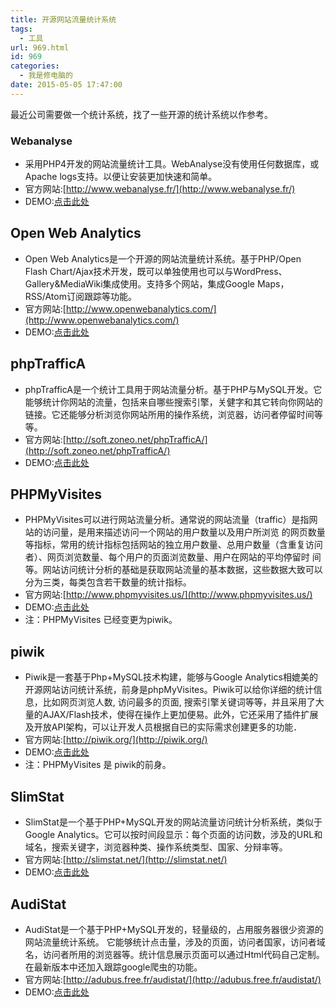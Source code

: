 ```yaml
---
title: 开源网站流量统计系统
tags:
  - 工具
url: 969.html
id: 969
categories:
  - 我是修电脑的
date: 2015-05-05 17:47:00
---
```


最近公司需要做一个统计系统，找了一些开源的统计系统以作参考。

### Webanalyse

*   采用PHP4开发的网站流量统计工具。WebAnalyse没有使用任何数据库，或Apache logs支持。以便让安装更加快速和简单。
*   官方网站:[http://www.webanalyse.fr/](http://www.webanalyse.fr/)
*   DEMO:[点击此处](http://www.webanalyse.fr/)

Open Web Analytics
------------------

*   Open Web Analytics是一个开源的网站流量统计系统。基于PHP/Open Flash Chart/Ajax技术开发，既可以单独使用也可以与WordPress、Gallery&MediaWiki集成使用。支持多个网站，集成Google Maps，RSS/Atom订阅跟踪等功能。
*   官方网站:[http://www.openwebanalytics.com/](http://www.openwebanalytics.com/)
*   DEMO:[点击此处](http://demo.openwebanalytics.com/)

phpTrafficA
-----------

*   phpTrafficA是一个统计工具用于网站流量分析。基于PHP与MySQL开发。它能够统计你网站的流量，包括来自哪些搜索引擎，关健字和其它转向你网站的链接。它还能够分析浏览你网站所用的操作系统，浏览器，访问者停留时间等等。
*   官方网站:[http://soft.zoneo.net/phpTrafficA/](http://soft.zoneo.net/phpTrafficA/)
*   DEMO:[点击此处](http://soft.zoneo.net/phpTrafficA/Demo/)

PHPMyVisites
------------

*   PHPMyVisites可以进行网站流量分析。通常说的网站流量（traffic）是指网站的访问量，是用来描述访问一个网站的用户数量以及用户所浏览 的网页数量等指标，常用的统计指标包括网站的独立用户数量、总用户数量（含重复访问者）、网页浏览数量、每个用户的页面浏览数量、用户在网站的平均停留时 间等。网站访问统计分析的基础是获取网站流量的基本数据，这些数据大致可以分为三类，每类包含若干数量的统计指标。
*   官方网站:[http://www.phpmyvisites.us/](http://www.phpmyvisites.us/)
*   DEMO:[点击此处](http://demo.piwik.org/index.php?module=CoreHome&action=index&idSite=7&period=day&date=yesterday#/module=Dashboard&action=embeddedIndex&idSite=7&period=day&date=yesterday&idDashboard=1)
*   注：PHPMyVisites 已经变更为piwik。

piwik
-----

*   Piwik是一套基于Php+MySQL技术构建，能够与Google Analytics相媲美的开源网站访问统计系统，前身是phpMyVisites。Piwik可以给你详细的统计信息，比如网页浏览人数, 访问最多的页面, 搜索引擎关键词等等，并且采用了大量的AJAX/Flash技术，使得在操作上更加便易。此外，它还采用了插件扩展及开放API架构，可以让开发人员根据自已的实际需求创建更多的功能．
*   官方网站:[http://piwik.org/](http://piwik.org/)
*   DEMO:[点击此处](http://demo.piwik.org/index.php?module=CoreHome&action=index&idSite=7&period=day&date=yesterday#/module=Dashboard&action=embeddedIndex&idSite=7&period=day&date=yesterday&idDashboard=1)
*   注：PHPMyVisites 是 piwik的前身。

SlimStat
--------

*   SlimStat是一个基于PHP+MySQL开发的网站流量访问统计分析系统，类似于Google Analytics。它可以按时间段显示：每个页面的访问数，涉及的URL和域名，搜索关键字，浏览器种类、操作系统类型、国家、分辩率等。
*   官方网站:[http://slimstat.net/](http://slimstat.net/)
*   DEMO:[点击此处](http://www.webanalyse.fr/)

AudiStat
--------

*   AudiStat是一个基于PHP+MySQL开发的，轻量级的，占用服务器很少资源的网站流量统计系统。 它能够统计点击量，涉及的页面，访问者国家，访问者域名，访问者所用的浏览器等。统计信息展示页面可以通过Html代码自己定制。在最新版本中还加入跟踪google爬虫的功能。
*   官方网站:[http://adubus.free.fr/audistat/](http://adubus.free.fr/audistat/)
*   DEMO:[点击此处](http://adubus.free.fr/audistat/)
